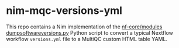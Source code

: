 # nim-mqc-versions-yml

This repo contains a Nim implementation of the [nf-core/modules dumpsoftwareversions.py](https://github.com/nf-core/modules/blob/master/modules/nf-core/custom/dumpsoftwareversions/templates/dumpsoftwareversions.py) Python script to convert a typical Nextflow workflow `versions.yml` file to a MultiQC custom HTML table YAML.

